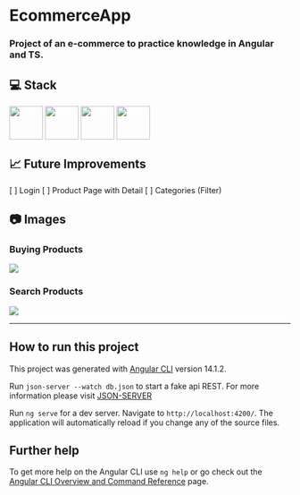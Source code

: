 # EcommerceApp

### Project of an e-commerce to practice knowledge in Angular and TS.

## 💻 Stack
<div>
  <img src="https://cdn.jsdelivr.net/gh/devicons/devicon/icons/angularjs/angularjs-original.svg" width="60" height="60" align="center"  />
  <img src="https://cdn.jsdelivr.net/gh/devicons/devicon/icons/typescript/typescript-original.svg" width="60" height="60" align="center" />           
  <img src="https://cdn.jsdelivr.net/gh/devicons/devicon/icons/html5/html5-original-wordmark.svg" width="60" height="60" align="center" />          
  <img src="https://cdn.jsdelivr.net/gh/devicons/devicon/icons/css3/css3-original-wordmark.svg" width="60" height="60" align="center" />                               
</div>


 ## 📈 Future Improvements
  [ ] Login
  [ ] Product Page with Detail
  [ ] Categories (Filter)

## 📷 Images 
### Buying Products
![](gifs-readme/buy.gif)
### Search Products
![](gifs-readme/search.gif)

---
## How to run this project

This project was generated with [Angular CLI](https://github.com/angular/angular-cli) version 14.1.2.

Run `json-server --watch db.json` to start a fake api REST.
For more information please visit [JSON-SERVER](https://www.npmjs.com/package/json-server) 

Run `ng serve` for a dev server. Navigate to `http://localhost:4200/`. The application will automatically reload if you change any of the source files.
## Further help

To get more help on the Angular CLI use `ng help` or go check out the [Angular CLI Overview and Command Reference](https://angular.io/cli) page.
